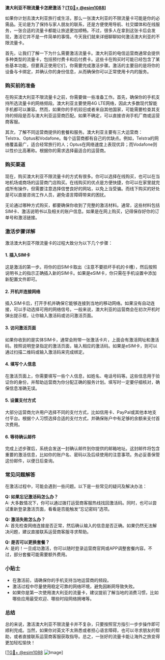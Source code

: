 **澳大利亚不限流量卡怎麽激活？[[TG💪+ @esim1088](https://t.me/s/esim1088)]**

如果你计划去澳大利亚旅行或生活，那么一张澳大利亚的不限流量卡可能是你的必需品。无论是为了保持与家人朋友的联系，还是方便使用导航、社交媒体和在线服务，一张合适的流量卡都能让旅途更加顺畅。不过，很多人在拿到这张卡后会发现，激活它并不是一件简单的事情。今天我们就来详细聊聊如何激活澳大利亚的不限流量卡。

首先，让我们了解一下为什么需要激活流量卡。澳大利亚的电信运营商通常会提供多种类型的流量卡，包括预付费卡和后付费卡。这些卡在购买时可能已经包含了某些基本功能，但要真正使用它们，你需要完成激活步骤。激活的主要目的是将你的设备与卡绑定，并确认你的身份信息，从而确保你可以正常使用卡内的服务。

### **购买前的准备**

在购买澳大利亚不限流量卡之前，你需要做一些准备工作。首先，确保你的手机支持所选流量卡的网络频段。澳大利亚主要使用4G LTE网络，因此大多数现代智能手机都可以兼容。然而，如果你的手机较旧或者来自其他国家，可能需要检查其支持的频段是否与澳大利亚运营商匹配。如果不确定，可以直接咨询手机厂商或运营商客服。

其次，了解不同运营商提供的套餐和服务。澳大利亚主要有三大运营商：Telstra、Optus和Vodafone。每个运营商都有自己的优缺点。例如，Telstra的网络覆盖最广，适合经常旅行的人；Optus在网络速度上表现优异；而Vodafone则以性价比高著称。根据你的需求选择最适合的运营商。

### **购买渠道**

现在，购买澳大利亚不限流量卡的方式有很多。你可以选择在线购买，也可以在当地机场或商场的运营商门店购买。在线购买的优点是方便快捷，你可以在家里就完成所有操作，但需要注意选择信誉良好的网站，以免上当受骗。而线下购买的好处是可以直接咨询工作人员，避免语言障碍带来的困扰。

无论通过哪种方式购买，都要确保你收到了完整的激活材料。通常，这些材料包括SIM卡、激活说明书以及相关的账户信息。如果是在网上购买，记得保存好你的订单号和激活链接。

### **激活步骤详解**

激活澳大利亚不限流量卡的过程大致分为以下几个步骤：

#### **1. 插入SIM卡**

这是激活的第一步。将你的旧SIM卡取出（注意不要损坏手机的卡槽），然后按照说明书上的指示正确插入新的SIM卡。如果是eSIM卡，你只需在手机设置中添加新配置文件即可。

#### **2. 开机并连接网络**

插入SIM卡后，打开手机并确保它能够连接到当地的移动网络。如果没有自动连接，可以手动选择可用的网络信号。一般来说，澳大利亚的运营商会在初次开机时弹出提示框，让你输入激活码或访问激活页面。

#### **3. 访问激活页面**

如果你收到的是实体SIM卡，通常会附带一张激活卡片，上面会有激活网址和激活码。按照说明登录指定的激活页面，输入相应的激活码。如果是eSIM卡，则可以通过扫描二维码或输入激活码来完成绑定。

#### **4. 填写个人信息**

在激活页面上，你需要填写一些个人信息，如姓名、电话号码等。这些信息用于验证你的身份，并帮助运营商为你分配正确的服务计划。填写时一定要仔细核对，确保信息准确无误。

#### **5. 设置支付方式**

大部分运营商允许用户选择不同的支付方式，比如信用卡、PayPal或其他本地支付平台。根据个人习惯选择合适的支付方式，并确保账户中有足够的余额来支付首次费用。

#### **6. 等待确认邮件**

完成上述步骤后，系统会发送一封确认邮件到你提供的邮箱地址。这封邮件将包含重要的激活信息，比如你的账户名、密码以及后续使用的注意事项。务必妥善保管这份邮件，以便日后查询。

### **常见问题解答**

在激活过程中，可能会遇到一些问题。以下是一些常见的疑问及解决办法：

**Q: 如果忘记激活码怎么办？**  
A: 大多数情况下，你可以通过拨打运营商客服热线找回激活码。同时，也可以尝试重新登录激活页面，看看是否能触发“忘记密码”选项。

**Q: 激活失败怎么办？**  
A: 首先检查网络连接是否正常，然后确认输入的信息是否正确。如果仍然无法解决问题，建议直接联系运营商客服寻求帮助。

**Q: 是否可以更换套餐？**  
A: 是的！一旦成功激活，你可以随时登录运营商官网或APP调整套餐内容。不过，部分套餐可能需要额外费用。

### **小贴士**

- 在激活前，请确保你的手机支持当地运营商的频段。
- 激活过程中尽量使用稳定可靠的网络环境，避免因断网导致失败。
- 如果你是第一次使用澳大利亚的流量卡，建议提前了解当地的消费习惯，比如哪些应用最受欢迎、哪些时段网络拥堵等。

### **总结**

总的来说，激活澳大利亚不限流量卡并不复杂，只要按照官方指引一步步操作即可顺利完成。当然，如果你对英文不太熟悉或者担心语言障碍，也可以寻求朋友的帮助，或者直接联系运营商客服获取指导。总之，一张好的流量卡能让海外之旅变得更加轻松愉快！

[[TG💪+ @esim1088](https://t.me/s/esim1088) ![Image](https://i.postimg.cc/4NQfJmqS/Snipaste-2025-05-13-00-14-12.png)]